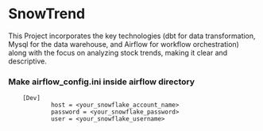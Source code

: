 # SnowTrend
This Project incorporates the key technologies (dbt for data transformation, Mysql for the data warehouse, and Airflow for workflow orchestration) along with the focus on analyzing stock trends, making it clear and descriptive.

### Make airflow_config.ini inside airflow directory
        [Dev]
                host = <your_snowflake_account_name>        
                password = <your_snowflake_password>
                user = <your_snowflake_username>
